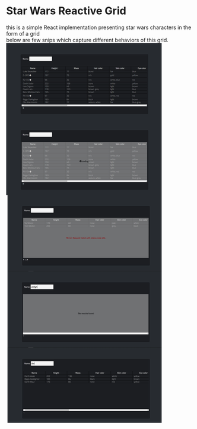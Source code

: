 # Star Wars Reactive Grid 
this is a simple React implementation presenting star wars characters in the form of a grid  
below are few snips which capture different behaviors of this grid.  
![snips](https://github.com/nithingpth/star-wars/blob/master/grid%20snaps.png)
